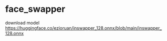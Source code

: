 # face_swapper
download model https://huggingface.co/ezioruan/inswapper_128.onnx/blob/main/inswapper_128.onnx

